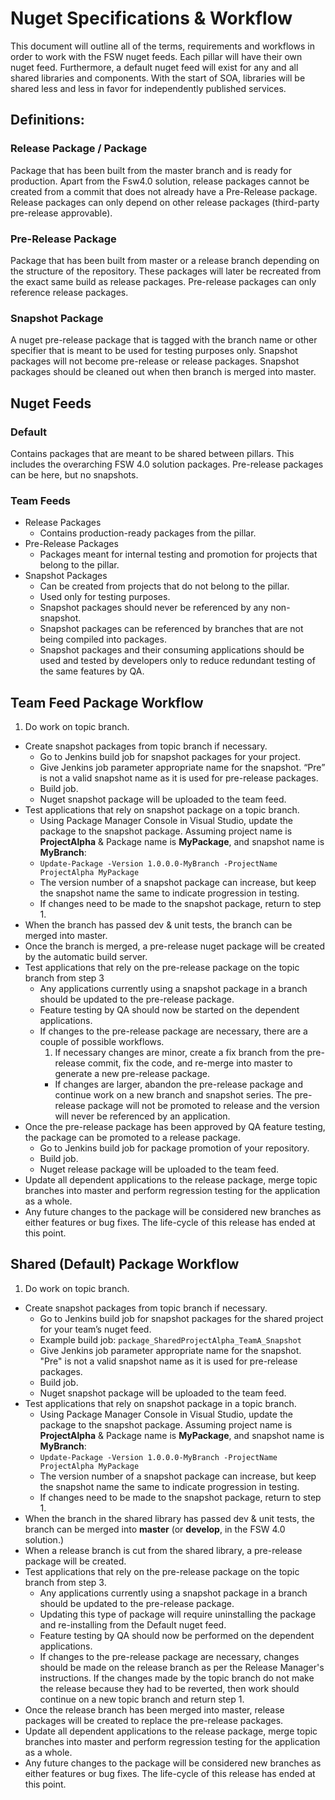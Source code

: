 # Nuget Specifications & Workflow

This document will outline all of the terms, requirements and workflows in order
to work with the FSW nuget feeds. Each pillar will have their own nuget feed.
Furthermore, a default nuget feed will exist for any and all shared libraries
and components.  With the start of SOA, libraries will be shared less and less
in favor for independently published services.

## Definitions:

### Release Package / Package
Package that has been built from the master branch and is ready for production.  Apart from the Fsw4.0 solution, release packages cannot be created from a commit that does not already have a Pre-Release package.  Release packages can only depend on other release packages (third-party pre-release approvable).

### Pre-Release Package
Package that has been built from master or a release branch depending on the structure of the repository.  These packages will later be recreated from the exact same build as release packages.  Pre-release packages can only reference release packages.

### Snapshot Package
A nuget pre-release package that is tagged with the branch name or other specifier that is meant to be used for testing purposes only. Snapshot packages will not become pre-release or release packages.  Snapshot packages should be cleaned out when then branch is merged into master.

## Nuget Feeds
### Default
Contains packages that are meant to be shared between pillars.  This includes the overarching FSW 4.0 solution packages.  Pre-release packages can be here, but no snapshots.

### Team Feeds
* Release Packages
  * Contains production-ready packages from the pillar.
* Pre-Release Packages
  * Packages meant for internal testing and promotion for projects that belong to the pillar.
* Snapshot Packages
  * Can be created from projects that do not belong to the pillar.
  * Used only for testing purposes.
  * Snapshot packages should never be referenced by any non-snapshot.
  * Snapshot packages can be referenced by branches that are not being compiled into packages.
  * Snapshot packages and their consuming applications should be used and tested by developers only to reduce redundant testing of the same features by QA.

## Team Feed Package Workflow
1. Do work on topic branch.
* Create snapshot packages from topic branch if necessary.
  * Go to Jenkins build job for snapshot packages for your project.
  * Give Jenkins job parameter appropriate name for the snapshot.  “Pre” is not a valid snapshot name as it is used for pre-release packages.
  * Build job.
  * Nuget snapshot package will be uploaded to the team feed.
* Test applications that rely on snapshot package on a topic branch.
  * Using Package Manager Console in Visual Studio, update the package to the snapshot package.  Assuming project name is **ProjectAlpha** & Package name is **MyPackage**, and snapshot name is **MyBranch**:
  * `Update-Package -Version 1.0.0.0-MyBranch -ProjectName ProjectAlpha MyPackage`
  * The version number of a snapshot package can increase, but keep the snapshot name the same to indicate progression in testing.
  * If changes need to be made to the snapshot package, return to step 1.
* When the branch has passed dev & unit tests, the branch can be merged into master.
* Once the branch is merged, a pre-release nuget package will be created by the automatic build server.
* Test applications that rely on the pre-release package on the topic branch from step 3
  * Any applications currently using a snapshot package in a branch should be updated to the pre-release package.
  * Feature testing by QA should now be started on the dependent applications.
  * If changes to the pre-release package are necessary, there are a couple of possible workflows.
    1. If necessary changes are minor, create a fix branch from the pre-release commit, fix the code, and re-merge into master to generate a new pre-release package.
    * If changes are larger, abandon the pre-release package and continue work on a new branch and snapshot series.  The pre-release package will not be promoted to release and the version will never be referenced by an application.
* Once the pre-release package has been approved by QA feature testing, the package can be promoted to a release package.
  * Go to Jenkins build job for package promotion of your repository.
  * Build job.
  * Nuget release package will be uploaded to the team feed.
* Update all dependent applications to the release package, merge topic branches into master and perform regression testing for the application as a whole.
* Any future changes to the package will be considered new branches as either features or bug fixes.  The life-cycle of this release has ended at this point.

## Shared (Default) Package Workflow
1. Do work on topic branch.
* Create snapshot packages from topic branch if necessary.
  * Go to Jenkins build job for snapshot packages for the shared project for your team’s nuget feed.
  * Example build job: `package_SharedProjectAlpha_TeamA_Snapshot`
  * Give Jenkins job parameter appropriate name for the snapshot.  "Pre" is not a valid snapshot name as it is used for pre-release packages.
  * Build job.
  * Nuget snapshot package will be uploaded to the team feed.
* Test applications that rely on snapshot package in a topic branch.
  * Using Package Manager Console in Visual Studio, update the package to the snapshot package.  Assuming project name is **ProjectAlpha** & Package name is **MyPackage**, and snapshot name is **MyBranch**:
  * `Update-Package -Version 1.0.0.0-MyBranch -ProjectName ProjectAlpha MyPackage`
  * The version number of a snapshot package can increase, but keep the snapshot name the same to indicate progression in testing.
  * If changes need to be made to the snapshot package, return to step 1.
* When the branch in the shared library has passed dev & unit tests, the branch can be merged into __master__ (or __develop__, in the FSW 4.0 solution.)
* When a release branch is cut from the shared library, a pre-release package will be created.
* Test applications that rely on the pre-release package on the topic branch from step 3.
  * Any applications currently using a snapshot package in a branch should be updated to the pre-release package.
  * Updating this type of package will require uninstalling the package and re-installing from the Default nuget feed.
  * Feature testing by QA should now be performed on the dependent applications.
  * If changes to the pre-release package are necessary, changes should be made on the release branch as per the Release Manager's instructions.  If the changes made by the topic branch do not make the release because they had to be reverted, then work should continue on a new topic branch and return step 1.
* Once the release branch has been merged into master, release packages will be created to replace the pre-release packages.
* Update all dependent applications to the release package, merge topic branches into master and perform regression testing for the application as a whole.
* Any future changes to the package will be considered new branches as either features or bug fixes.  The life-cycle of this release has ended at this point.

